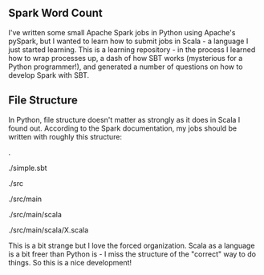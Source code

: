 Spark Word Count 
-------

I've written some small Apache Spark jobs in Python using Apache's pySpark, but I wanted to learn how to submit jobs in Scala - a language I just started learning. This is a learning repository - in the process I learned how to wrap processes up, a dash of how SBT works (mysterious for a Python programmer!), and generated a number of questions on how to develop Spark with SBT.

File Structure
-------

In Python, file structure doesn't matter as strongly as it does in Scala I found out. According to the Spark documentation, my jobs should be written with roughly this structure:

.

./simple.sbt

./src

./src/main

./src/main/scala

./src/main/scala/X.scala

This is a bit strange but I love the forced organization. Scala as a language is a bit freer than Python is - I miss the structure of the "correct" way to do things. So this is a nice development!


